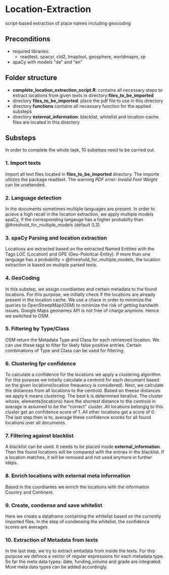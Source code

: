 # Location-Extraction
script-based extraction of place names including geocoding


## Preconditions
* required libraries:
  + readtext, spacyr, cld2, tmaptool, geosphere, worldmapm, sp
* spaCy with models "de" and "en"

## Folder structure
* **complete_location_extraction_script.R**: contains all necessary steps to extract locations from given texts in directory:**files_to_be_imported** 
* directory **files_to_be_imported**: place the pdf file to use in this directory
* directory **functions** contains all necessary function for the applied substeps
* directory **external_information**: blacklist, whitelist and location-cache files are located in this directory

## Substeps
In order to complete the whole task, 10 substeps need to be carried out.
### 1. Import texts
Import all text files located in **files_to_be_imported** directory. The importe utilizes the package readtext. The warning *PDF error: Invalid Font Weight* can be unattended.
### 2. Language detection
In the documents sometimes multiple languages are present. In order to acieve a high recall in the location extraction, we apply multiple models spaCy, if the corresponding langauge has a higher probabilty than @threshold_for_multiple_models (default 0.3). 

### 3. spaCy Parsing and location extraction
Locations are extracted based on the extracted Named Entities with the Tags LOC (Location) and GPE (Geo-Poloitcal-Entity).
If more than one language has a probability > @threshold_for_multiple_models, the location extraction is based on multiple parsed texts.

### 4. GeoCoding
In this substep, we assign coordiantes and certain metadata to the found locations. For this purpose, we initially check if the locations are already present in the location cache. We use a chace in order to minimize the queries to OpenStreepMap(OSM) to minimize the risk of getting bandwith issues. Google Maps geonames API is not free of charge anymore. Hence we switched to OSM.

### 5. Filtering by Type/Class
OSM return the Metadata Type and Class for each retrieeved location. We can use these tags to filter for likely false positive entries. Certain combinations of Type and Class can be used for filtering. 

### 6. Clustering fpr confidence
To calculate a confidence for the locations we apply a clustering algorithm. For this purpose we initailly calculate a centroid for each document based on the given locations(location frequency is considered). Next, we calculate the distances from all locations to the centroid. Based on theese distances we apply k means clustering. The best k is determined iterative. The cluster whose, elements(locations) have the shortest distance to the centroid in average is assumed to be the "correct" cluster. All locations belongig to this cluster get an confidence score of 1. All other locations get a score of 0.
The last step then is to, average these confidence scores for all found locations over all documents.

### 7. Filtering against blacklist
A blacklist can be used. It needs to be placed inside **external_information**. Then the found locations will be compared with the entries in the blacklist. If a location matches, it will be removed and not used anymore in further steps.

### 8. Enrich locations with external meta information
Based in the coordiantes we enrich the locations with the information Country and Continent.

### 9. Create, condense and save whitelist
Here we create a dataframe containing the whitelist based on the currently imported files. In the step of condensing the whitelist, the confidence scores are averages.

### 10. Extraction of Metadata from texts
In the last step, we try to extract emtadata from inside the texts. For this purpose we defince a vector of regular expressions for each metadata type. So far the meta data types: date, funding_volume and grade are integrated. More meta data types can be added accordingly. 

